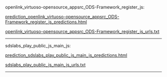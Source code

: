 openlink_virtuoso-opensource_appsrc_ODS-Framework_register_js: 

[prediction_openlink_virtuoso-opensource_appsrc_ODS-Framework_register_js_predictions.html](./prediction_openlink_virtuoso-opensource_appsrc_ODS-Framework_register_js_predictions.html)

[openlink_virtuoso-opensource_appsrc_ODS-Framework_register_js_urls.txt](./openlink_virtuoso-opensource_appsrc_ODS-Framework_register_js_urls.txt)

<hr>
sdslabs_play_public_js_main_js: 

[prediction_sdslabs_play_public_js_main_js_predictions.html](./prediction_sdslabs_play_public_js_main_js_predictions.html)

[sdslabs_play_public_js_main_js_urls.txt](./sdslabs_play_public_js_main_js_urls.txt)

<hr>
